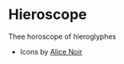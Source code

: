 # Hieroscope
Thee horoscope of hieroglyphes

- Icons by [Alice Noir](https://thenounproject.com/AliceNoir/)

